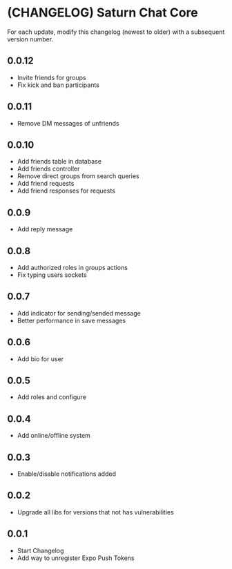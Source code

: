 # (CHANGELOG) Saturn Chat Core

For each update, modify this changelog (newest to older) with a subsequent version number.

## 0.0.12

- Invite friends for groups
- Fix kick and ban participants

## 0.0.11

- Remove DM messages of unfriends

## 0.0.10

- Add friends table in database
- Add friends controller
- Remove direct groups from search queries
- Add friend requests
- Add friend responses for requests

## 0.0.9

- Add reply message

## 0.0.8

- Add authorized roles in groups actions
- Fix typing users sockets

## 0.0.7

- Add indicator for sending/sended message
- Better performance in save messages

## 0.0.6

- Add bio for user

## 0.0.5

- Add roles and configure

## 0.0.4

- Add online/offline system

## 0.0.3

- Enable/disable notifications added

## 0.0.2

- Upgrade all libs for versions that not has vulnerabilities

## 0.0.1

- Start Changelog
- Add way to unregister Expo Push Tokens

